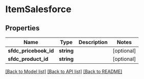 # ItemSalesforce

## Properties
Name | Type | Description | Notes
------------ | ------------- | ------------- | -------------
**sfdc_pricebook_id** | **string** |  | [optional] 
**sfdc_product_id** | **string** |  | [optional] 

[[Back to Model list]](../README.md#documentation-for-models) [[Back to API list]](../README.md#documentation-for-api-endpoints) [[Back to README]](../README.md)


